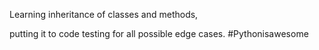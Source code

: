 Learning inheritance of classes and methods,

putting it to code
testing for all possible edge cases. #Pythonisawesome
